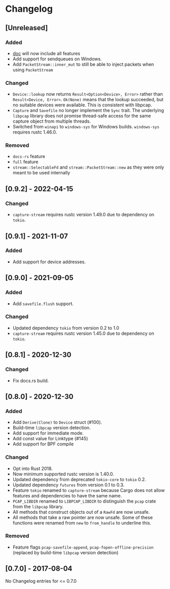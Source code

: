 # Changelog

## [Unreleased]

### Added

 - [doc](https://docs.rs/pcap/latest/pcap/) will now include all features
 - Add support for sendqueues on Windows.
 - Add `PacketStream::inner_mut` to still be able to inject packets when using `PacketStream`

### Changed

- `Device::lookup` now returns `Result<Option<Device>, Error>` rather than `Result<Device, Error>`. `Ok(None)` means that the lookup succeeded, but no suitable devices were available. This is consistent with libpcap.
- `Capture` and `Savefile` no longer implement the `Sync` trait. The underlying `libpcap` library does not promise thread-safe access for the same capture object from multiple threads.
- Switched from `winapi` to `windows-sys` for Windows builds.  `windows-sys` requires rustc 1.46.0.

### Removed

- `docs-rs` feature
- `full` feature
- `stream::SelectableFd` and `stream::PacketStream::new` as they were only meant to be used internally

## [0.9.2] - 2022-04-15

### Changed

- `capture-stream` requires rustc version 1.49.0 due to dependency on `tokio`.

## [0.9.1] - 2021-11-07

### Added

- Add support for device addresses.

## [0.9.0] - 2021-09-05

### Added

- Add `savefile.flush` support.

### Changed

- Updated dependency `tokio` from version 0.2 to 1.0
- `capture-stream` requires rustc version 1.45.0 due to dependency on `tokio`.

## [0.8.1] - 2020-12-30

### Changed

- Fix docs.rs build.

## [0.8.0] - 2020-12-30

### Added

- Add `Derive(Clone)` to `Device` struct (#100).
- Build-time `libpcap` version detection.
- Add support for immediate mode.
- Add const value for Linktype (#145)
- Add support for BPF compile

### Changed

- Opt into Rust 2018.
- Now minimum supported rustc version is 1.40.0.
- Updated dependency from deprecated `tokio-core` to `tokio` 0.2.
- Updated dependency `futures` from version 0.1 to 0.3.
- Feature `tokio` renamed to `capture-stream` because Cargo does not allow
  features and dependencies to have the same name.
- `PCAP_LIBDIR` renamed to `LIBPCAP_LIBDIR` to distinguish the `pcap` crate
  from the `libpcap` library.
- All methods that construct objects out of a `RawFd` are now unsafe.
- All methods that take a raw pointer are now unsafe. Some of these functions
  were renamed from `new` to `from_handle` to underline this.

### Removed

- Feature flags `pcap-savefile-append`, `pcap-fopen-offline-precision`
  (replaced by build-time `libpcap` version detection)

## [0.7.0] - 2017-08-04

No Changelog entries for <= 0.7.0
